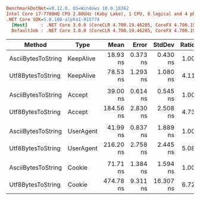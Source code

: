 ``` ini

BenchmarkDotNet=v0.12.0, OS=Windows 10.0.18362
Intel Core i7-7700HQ CPU 2.80GHz (Kaby Lake), 1 CPU, 8 logical and 4 physical cores
.NET Core SDK=5.0.100-alpha1-015774
  [Host]     : .NET Core 3.0.0 (CoreCLR 4.700.19.46205, CoreFX 4.700.19.46214), X64 RyuJIT
  DefaultJob : .NET Core 3.0.0 (CoreCLR 4.700.19.46205, CoreFX 4.700.19.46214), X64 RyuJIT


```
|             Method |      Type |      Mean |    Error |    StdDev | Ratio | RatioSD |
|------------------- |---------- |----------:|---------:|----------:|------:|--------:|
| AsciiBytesToString | KeepAlive |  18.93 ns | 0.373 ns |  0.430 ns |  1.00 |    0.00 |
|  Utf8BytesToString | KeepAlive |  78.53 ns | 1.293 ns |  1.080 ns |  4.11 |    0.11 |
|                    |           |           |          |           |       |         |
| AsciiBytesToString |    Accept |  39.00 ns | 0.614 ns |  0.545 ns |  1.00 |    0.00 |
|  Utf8BytesToString |    Accept | 184.56 ns | 2.830 ns |  2.508 ns |  4.73 |    0.11 |
|                    |           |           |          |           |       |         |
| AsciiBytesToString | UserAgent |  41.99 ns | 0.837 ns |  1.889 ns |  1.00 |    0.00 |
|  Utf8BytesToString | UserAgent | 216.20 ns | 2.758 ns |  2.445 ns |  5.08 |    0.24 |
|                    |           |           |          |           |       |         |
| AsciiBytesToString |    Cookie |  71.71 ns | 1.384 ns |  1.594 ns |  1.00 |    0.00 |
|  Utf8BytesToString |    Cookie | 474.78 ns | 9.311 ns | 16.307 ns |  6.72 |    0.27 |
